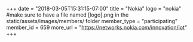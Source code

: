 +++
date = "2018-03-05T15:31:15-07:00"
title = "Nokia"
logo = "nokia" #make sure to have a file named [logo].png in the static/assets/images/members/ folder
member_type = "participating"
member_id = 659
more_url = "https://networks.nokia.com/innovation/iot"
+++
